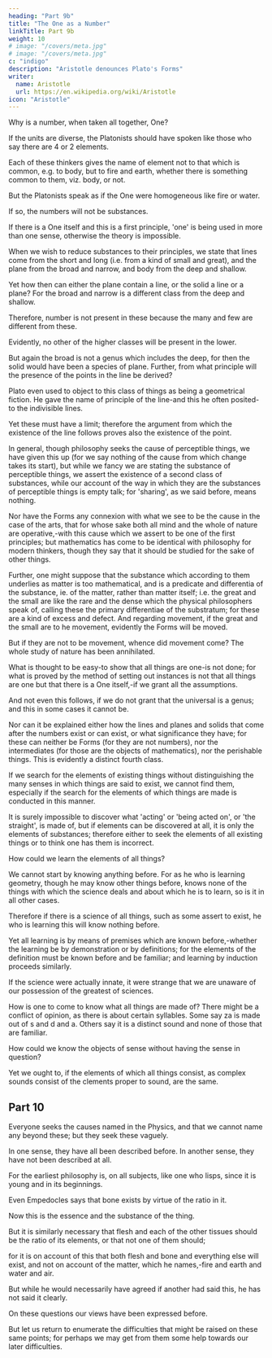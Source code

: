 ```yaml
---
heading: "Part 9b"
title: "The One as a Number"
linkTitle: Part 9b
weight: 10
# image: "/covers/meta.jpg"
# image: "/covers/meta.jpg"
c: "indigo"
description: "Aristotle denounces Plato's Forms"
writer:
  name: Aristotle 
  url: https://en.wikipedia.org/wiki/Aristotle
icon: "Aristotle"
---
```



Why is a number, when taken all together, One?

If the units are diverse, the Platonists should have spoken like those who say there are 4 or 2 elements. 

Each of these thinkers gives the name of element not to that which is common, e.g. to body, but to fire and earth, whether there is something common to them, viz. body, or not.

But the Platonists speak as if the One were homogeneous like fire or water. 

If  so, the numbers will not be substances. 

If there is a One itself and this is a first principle, 'one' is being used in more than one sense, otherwise the theory is impossible.

When we wish to reduce substances to their principles, we state that lines come from the short and long (i.e. from a kind of small and great), and the plane from the broad and narrow, and body from the deep and shallow. 

Yet how then can either the plane contain a line, or the solid a line or a plane? For the broad and narrow is a different class from the deep and shallow. 

Therefore, number is not present in these because the many and few are different from these. 

Evidently, no other of the higher classes will be present in the lower. 

But again the broad is not a genus which includes the deep, for then the solid would have been a species of plane. Further, from what principle will the presence of the points in the line be derived? 

Plato even used to object to this class of things as being a geometrical fiction. He gave the name of principle of the line-and this he often posited-to the indivisible lines. 

Yet these must have a limit; therefore the argument from which the existence of the line follows proves also the existence of the point.

In general, though philosophy seeks the cause of perceptible things, we have given this up (for we say nothing of the cause from which change takes its start), but while we fancy we are stating the substance of perceptible things, we assert the existence of a second class of substances, while our account of the way in which they are the substances of perceptible things is empty talk; for 'sharing', as we said before, means nothing.

Nor have the Forms any connexion with what we see to be the cause in the case of the arts, that for whose sake both all mind and the whole of nature are operative,-with this cause which we assert to be one of the first principles; but mathematics has come to be identical with philosophy for modern thinkers, though they say that it should be studied for the sake of other things. 

Further, one might suppose that the substance which according to them underlies as matter is too mathematical, and is a predicate and differentia of the substance, ie. of the matter, rather than matter itself; i.e. the great and the small are like the rare and the dense which the physical philosophers speak of, calling these the primary differentiae of the substratum; for these are a kind of excess and defect. And regarding movement, if the great and the small are to he movement, evidently the Forms will be moved.

But if they are not to be movement, whence did movement come? The whole study of nature has been annihilated.

What is thought to be easy-to show that all things are one-is not done; for what is proved by the method of setting out instances is not that all things are one but that there is a One itself,-if we grant all the assumptions. 

And not even this follows, if we do not grant that the universal is a genus; and this in some cases it cannot be.

Nor can it be explained either how the lines and planes and solids that come after the numbers exist or can exist, or what significance they have; for these can neither be Forms (for they are not numbers), nor the intermediates (for those are the objects of mathematics), nor the perishable things. This is evidently a distinct fourth class.

If we search for the elements of existing things without distinguishing the many senses in which things are said to exist, we cannot find them, especially if the search for the elements of which things are made is conducted in this manner. 

It is surely impossible to discover what 'acting' or 'being acted on', or 'the straight', is made of, but if elements can be discovered at all, it is only the elements of substances; therefore either to seek the elements of all existing things or to think one has them is incorrect.

How could we learn the elements of all things? 

We cannot start by knowing anything before. For as he who is learning geometry, though he may know other things before, knows none of the things with which the science deals and about which he is to learn, so is it in all other cases. 

Therefore if there is a science of all things, such as some assert to exist, he who is learning this will know nothing before. 

Yet all learning is by means of premises which are known before,-whether the learning be by demonstration or by definitions; for the elements of the definition must be known before and be familiar; and learning by induction proceeds similarly. 

If the science were actually innate, it were strange that we are unaware of our possession of the greatest of sciences.

How is one to come to know what all things are made of? There might be a conflict of opinion, as there is about certain syllables. Some say za is made out of s and d and a. Others say it is a distinct sound and none of those that are familiar.

How could we know the objects of sense without having the sense in question? 

Yet we ought to, if the elements of which all things consist, as complex sounds consist of the clements proper to sound, are the same.



## Part 10


Everyone seeks the causes named in the Physics, and that we cannot name any beyond these; but they seek these vaguely.

In one sense, they have all been described before. In another sense, they have not been described at all. 

For the earliest philosophy is, on all subjects, like one who lisps, since it is young and in its beginnings. 

Even Empedocles says that bone exists by virtue of the ratio in it. 

Now this is the essence and the substance of the thing. 

But it is similarly necessary that flesh and each of the other tissues should be the ratio of its elements, or that not one of them should; 

for it is on account of this that both flesh and bone and everything else will exist, and not on account of the matter, which he names,-fire and earth and water and air. 

But while he would necessarily have agreed if another had said this, he has not said it clearly.

On these questions our views have been expressed before. 

But let us return to enumerate the difficulties that might be raised on these same points; for perhaps we may get from them some help towards our later difficulties.
